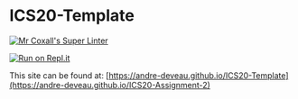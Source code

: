# ICS20-Template

[![Mr Coxall's Super Linter](https://github.com/andre-deveau/ICS20-Assignment-2/workflows/Mr%20Coxall's%20Super%20Linter/badge.svg)](https://github.com/andre-deveau/ICS20-Assignment-2/actions/)

[![Run on Repl.it](https://repl.it/badge/github/andre-deveau/ICS20-Assignment-2)](https://repl.it/github/andre-deveau/ICS20-Assignment-2)

This site can be found at: [https://andre-deveau.github.io/ICS20-Template](https://andre-deveau.github.io/ICS20-Assignment-2)